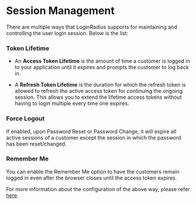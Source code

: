 # Session Management

There are multiple ways that LoginRadius supports for maintaining and controlling the user login session. Below is the list:

### Token Lifetime

- An **Access Token Lifetime** is the amount of time a customer is logged in to your application until it expires and prompts the customer to log back in. 

- A **Refresh Token Lifetime** is the duration for which the refresh token is allowed to refresh the active access token for continuing the ongoing session. This allows you to extend the lifetime access tokens without having to login multiple  every time one expires.

### Force Logout

If enabled, upon Password Reset or Password Change, it will expire all active sessions of a customer except the session in which the password has been reset/changed.

### Remember Me

You can enable the Remember Me option to have the customers remain logged in even after the browser closes until the access token expires.

For more information about the configuration of the above way, please refer [here](https://www.loginradius.com/docs/authentication/concepts/session-management/).